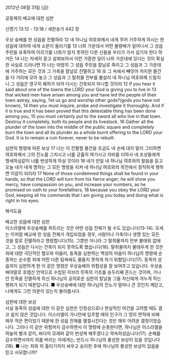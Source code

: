 2012년 08월 31일 (금)

공동체의 배교에 대한 심판



신명기 13:12 - 13:18 / 새찬송가 442 장


우상 숭배를 한 성읍을 진멸하라
12 네 하나님 여호와께서 네게 주어 거주하게 하시는 한 성읍에 대하여 네게 소문이 들리기를 13 너희 가운데서 어떤 불량배가 일어나서 그 성읍 주민을 유혹하여 이르기를 너희가 알지 못하던 다른 신들을 우리가 가서 섬기자 한다 하거든 14 너는 자세히 묻고 살펴보아서 이런 가증한 일이 너희 가운데에 있다는 것이 확실한 사실로 드러나면 15 너는 마땅히 그 성읍 주민을 칼날로 죽이고 그 성읍과 그 가운데에 거주하는 모든 것과 그 가축을 칼날로 진멸하고 16 또 그 속에서 빼앗아 차지한 물건을 다 거리에 모아 놓고 그 성읍과 그 탈취물 전부를 불살라 네 하나님 여호와께 드릴지니 그 성읍은 영구히 폐허가 되어 다시는 건축되지 아니할 것이라
12 If you hear it said about one of the towns the LORD your God is giving you to live in 13 that wicked men have arisen among you and have led the people of their town astray, saying, ?et us go and worship other gods?(gods you have not known), 14 then you must inquire, probe and investigate it thoroughly. And if it is true and it has been proved that this detestable thing has been done among you, 15 you must certainly put to the sword all who live in that town. Destroy it completely, both its people and its livestock. 16 Gather all the plunder of the town into the middle of the public square and completely burn the town and all its plunder as a whole burnt offering to the LORD your God. It is to remain a ruin forever, never to be rebuilt.

심판의 명령에 따른 보상
17 너는 이 진멸할 물건을 조금도 네 손에 대지 말라 그리하면 여호와께서 그의 진노를 그치시고 너를 긍휼히 여기시고 자비를 더하사 네 조상들에게 맹세하심같이 너를 번성하게 하실 것이라 18 네가 만일 네 하나님 여호와의 말씀을 듣고 오늘 내가 네게 명하는 그 모든 명령을 지켜 네 하나님 여호와의 목전에서 정직하게 행하면 이같이 되리라
17 None of those condemned things shall be found in your hands, so that the LORD will turn from his fierce anger; he will show you mercy, have compassion on you, and increase your numbers, as he promised on oath to your forefathers, 18 because you obey the LORD your God, keeping all his commands that I am giving you today and doing what is right in his eyes.

해석도움





배교한 성읍에 대한 심판  
이스라엘에 우상숭배를 퍼트리는 것은 어떤 성읍 전체가 될 수도 있습니다(13-14). 모세는 이처럼 배교에 한 성읍 전체가 개입되었을 경우, 사람이나 가축이나 생명 있는 모든 것을 칼로 진멸하라고 명령합니다(15). 그뿐만 아니라 그 탈취물까지 전부 불태워 없애고, 그 성읍은 다시는 건축이 되지 못하도록 했습니다(16). 탈취물까지 불태우게 한 것은 죄에 대한 극단적인 혐오와 아울러, 동족을 심판하는 백성의 마음이 하나님의 명령에 순종하는 순수함 외에 어떤 다른 탐욕에도 물들지 못하게 하기 위함입니다(17). 동족의 성읍까지 심판하게 한 이 같은 명령은 우상숭배의 위험성을 잘 보여주고 있습니다. 우상숭배야말로 호렙산 언약으로 수립된 히브리 민족의 기초를 송두리째 흔드는 것이며, 가나안 민족을 진멸하게 하신 하나님의 공의로운 심판의 칼날을 그들 자신에게 겨누게 하는 행위가 되기 때문입니다.
■ 우상숭배에 대한 하나님의 진노가 얼마나 큰 것인지 깨닫고, 나에게도 그런 의분이 있는지 돌아봅시다.

심판에 대한 보상  
사실 동족의 성읍에 대한 이 같은 심판은 인정상으로나 현실적인 여건을 고려할 때도 결코 쉽지 않은 것입니다. 이스라엘이 가나안에 입주할 때의 인구가 그 땅의 면적에 비해 매우 적은 편이었기 때문에 한 성읍 전체를 멸절시킨다는 것은 매우 어려운 결정이었습니다. 그러나 이 같은 위험까지 감수하면서 이 명령에 순종한다면, 하나님은 이스라엘을 하늘의 별과 같이, 바다의 모래와 같이 번성케 해주겠다고 약속하셨습니다(17). 손해를 감수하면서까지 죄를 버리는 자에게는, 반드시 하나님의 풍성한 보상이 있을 것입니다(18).
■ 나는 죄와 피 흘리기까지 싸우고 승리한 후에 하나님의 풍성한 보상이 있음을 믿고 사모합니까?